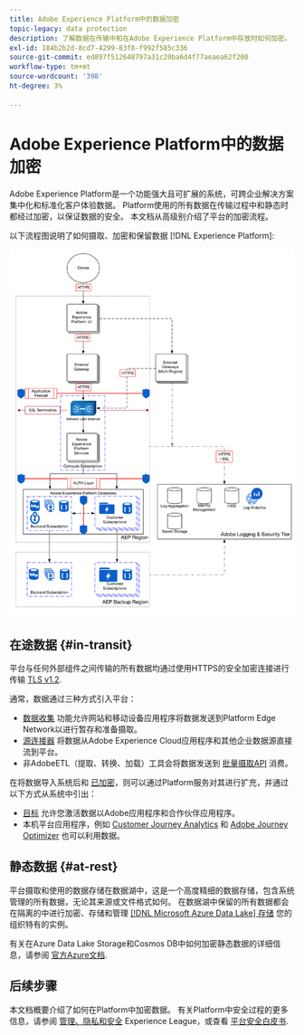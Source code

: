 ```yaml
---
title: Adobe Experience Platform中的数据加密
topic-legacy: data protection
description: 了解数据在传输中和在Adobe Experience Platform中存放时如何加密。
exl-id: 184b2b2d-8cd7-4299-83f8-f992f585c336
source-git-commit: ed897f512648797a31c20ba6d4f77aeaea62f200
workflow-type: tm+mt
source-wordcount: '398'
ht-degree: 3%

---
```


# Adobe Experience Platform中的数据加密

Adobe Experience Platform是一个功能强大且可扩展的系统，可跨企业解决方案集中化和标准化客户体验数据。 Platform使用的所有数据在传输过程中和静态时都经过加密，以保证数据的安全。 本文档从高级别介绍了平台的加密流程。

以下流程图说明了如何摄取、加密和保留数据 [!DNL Experience Platform]:

![](../images/governance-privacy-security/encryption/flow.png)

## 在途数据 {#in-transit}

平台与任何外部组件之间传输的所有数据均通过使用HTTPS的安全加密连接进行传输 [TLS v1.2](https://datatracker.ietf.org/doc/html/rfc5246).

通常，数据通过三种方式引入平台：

* [数据收集](../../collection/home.md) 功能允许网站和移动设备应用程序将数据发送到Platform Edge Network以进行暂存和准备摄取。
* [源连接器](../../sources/home.md) 将数据从Adobe Experience Cloud应用程序和其他企业数据源直接流到平台。
* 非AdobeETL（提取、转换、加载）工具会将数据发送到 [批量摄取API](../../ingestion/batch-ingestion/overview.md) 消费。

在将数据导入系统后和 [已加密](#at-rest)，则可以通过Platform服务对其进行扩充，并通过以下方式从系统中引出：

* [目标](../../destinations/home.md) 允许您激活数据以Adobe应用程序和合作伙伴应用程序。
* 本机平台应用程序，例如 [Customer Journey Analytics](https://experienceleague.adobe.com/docs/analytics-platform/using/cja-overview/cja-overview.html?lang=zh-Hans) 和 [Adobe Journey Optimizer](https://experienceleague.adobe.com/docs/journey-optimizer/using/ajo-home.html?lang=zh-Hans) 也可以利用数据。

## 静态数据 {#at-rest}

平台摄取和使用的数据存储在数据湖中，这是一个高度精细的数据存储，包含系统管理的所有数据，无论其来源或文件格式如何。 在数据湖中保留的所有数据都会在隔离的中进行加密、存储和管理 [[!DNL Microsoft Azure Data Lake] 存储](https://docs.microsoft.com/en-us/azure/storage/blobs/data-lake-storage-introduction) 您的组织特有的实例。

有关在Azure Data Lake Storage和Cosmos DB中如何加密静态数据的详细信息，请参阅 [官方Azure文档](https://docs.microsoft.com/en-us/azure/data-lake-store/data-lake-store-encryption).

## 后续步骤

本文档概要介绍了如何在Platform中加密数据。 有关Platform中安全过程的更多信息，请参阅 [管理、隐私和安全](./overview.md) Experience League，或查看 [平台安全白皮书](https://www.adobe.com/content/dam/cc/en/security/pdfs/AEP_SecurityOverview.pdf).

